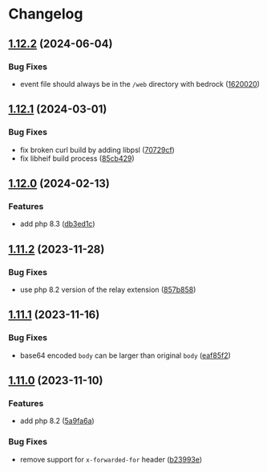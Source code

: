 # Changelog

## [1.12.2](https://github.com/ymirapp/php-runtime/compare/v1.12.1...v1.12.2) (2024-06-04)


### Bug Fixes

* event file should always be in the `/web` directory with bedrock ([1620020](https://github.com/ymirapp/php-runtime/commit/16200204b704df165088c24f33042e6a51ae4e9d))

## [1.12.1](https://github.com/ymirapp/php-runtime/compare/v1.12.0...v1.12.1) (2024-03-01)


### Bug Fixes

* fix broken curl build by adding libpsl ([70729cf](https://github.com/ymirapp/php-runtime/commit/70729cf630fe180382628870bc57e15c8820fe80))
* fix libheif build process ([85cb429](https://github.com/ymirapp/php-runtime/commit/85cb429b64dac11ace02fd44d9720ebb8bdfc262))

## [1.12.0](https://github.com/ymirapp/php-runtime/compare/v1.11.2...v1.12.0) (2024-02-13)


### Features

* add php 8.3 ([db3ed1c](https://github.com/ymirapp/php-runtime/commit/db3ed1c21cf5395f8e5a5a9fe9b6f9d4c9d2b514))

## [1.11.2](https://github.com/ymirapp/php-runtime/compare/v1.11.1...v1.11.2) (2023-11-28)


### Bug Fixes

* use php 8.2 version of the relay extension ([857b858](https://github.com/ymirapp/php-runtime/commit/857b8587aa40bc73d0b24a4a7e15af3d999f63bd))

## [1.11.1](https://github.com/ymirapp/php-runtime/compare/v1.11.0...v1.11.1) (2023-11-16)


### Bug Fixes

* base64 encoded `body` can be larger than original `body` ([eaf85f2](https://github.com/ymirapp/php-runtime/commit/eaf85f2a5f4778c90c2216cb81773a970d37913b))

## [1.11.0](https://github.com/ymirapp/php-runtime/compare/v1.10.2...v1.11.0) (2023-11-10)


### Features

* add php 8.2 ([5a9fa6a](https://github.com/ymirapp/php-runtime/commit/5a9fa6a1e949b6bccac110257951679d7d23b3af))


### Bug Fixes

* remove support for `x-forwarded-for` header ([b23993e](https://github.com/ymirapp/php-runtime/commit/b23993eaa6642a4a4071fb57f73bdf69658f4a6e))

